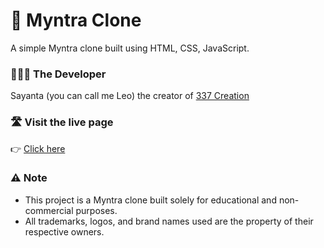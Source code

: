 # 🛒 Myntra Clone
A simple Myntra clone built using HTML, CSS, JavaScript.
### 👨🏻‍💻 The Developer
Sayanta (you can call me Leo) the creator of [337 Creation](https://github.com/the337creation)
### 🛣️ Visit the live page
👉 [Click here](https://the337creation.github.io/fake-myntra/)
### ⚠️ Note
- This project is a Myntra clone built solely for educational and non-commercial purposes.
- All trademarks, logos, and brand names used are the property of their respective owners.